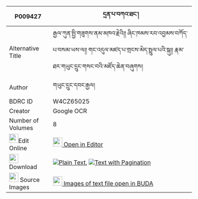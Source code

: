 |P009427|དྲན་པ་བཀའ་ཐང་། 
| --- | --- 
|Alternative Title |རྒྱལ་ཀུན་སྤྱི་གཟུགས་ནམ་མཁའ་རྗེའི༎ ཞིང་ཁམས་རབ་འབྱམས་བཀོད་པ་བསམ་ཡས་ལ༎ གང་འདུལ་མཛད་པ་གྲངས་མེད་སྤྲུལ་པའི་སྐུ༎ རྣམ་ཐར་གཡུང་དྲུང་གསང་བའི་མཛོད་ཆེན་བཞུགས།
|Author| གཡུང་དྲུང་དབང་རྒྱལ།
|BDRC ID | W4CZ65025
|Creator | Google OCR
|Number of Volumes| 8
|<img width="25" src="https://img.icons8.com/color/25/000000/edit-property.png">Edit Online| [<img width="25" src="https://avatars.githubusercontent.com/u/45091458?s=200&v=4"> Open in Editor](http://editor.openpecha.org/P009427)
|<img width="25" src="https://img.icons8.com/fluent/48/000000/download-2.png"/>  Download | [![](https://img.icons8.com/color/20/000000/txt.png)Plain Text](https://github.com/Openpecha/P009427/releases/download/v1/drenpa_ka_tang_plain_P009427.zip), [![](https://img.icons8.com/color/20/000000/txt.png)Text with Pagination](https://github.com/Openpecha/P009427/releases/download/v1/drenpa_ka_tang_pages_P009427.zip)
|<img width="25" src="https://img.icons8.com/plasticine/100/000000/pictures-folder.png"/>  Source Images | [<img width="25" src="https://library.bdrc.io/icons/BUDA-small.svg"> Images of text file open in BUDA](https://library.bdrc.io/show/bdr:W4CZ65025)